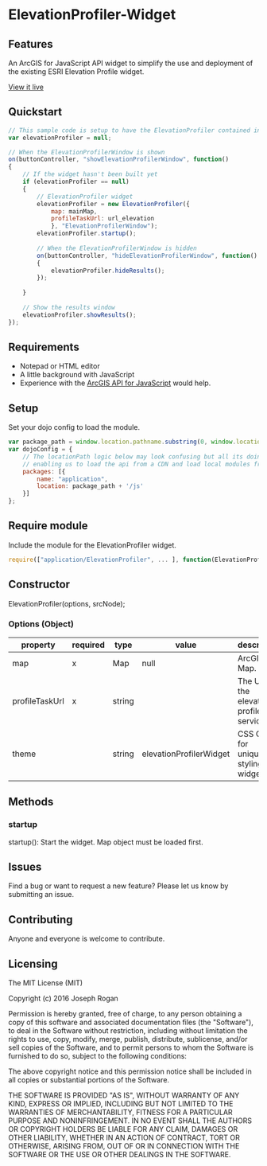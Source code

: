 # ElevationProfiler-Widget

## Features
An ArcGIS for JavaScript API widget to simplify the use and deployment of the existing ESRI Elevation Profile widget.

[View it live](http://joerogan.ca/maps/joegis/)

## Quickstart
```javascript
// This sample code is setup to have the ElevationProfiler contained in a Dojo FloatingPane.  The widget is created the first time a button is clicked, and the results dialog is shown/hidden when the main button is clicked.
var elevationProfiler = null;

// When the ElevationProfilerWindow is shown
on(buttonController, "showElevationProfilerWindow", function()
{
    // If the widget hasn't been built yet
    if (elevationProfiler == null)
    {
        // ElevationProfiler widget
        elevationProfiler = new ElevationProfiler({
            map: mainMap,
            profileTaskUrl: url_elevation
            }, "ElevationProfilerWindow");
        elevationProfiler.startup();
        
        // When the ElevationProfilerWindow is hidden
        on(buttonController, "hideElevationProfilerWindow", function()
        {
            elevationProfiler.hideResults();
        });
        
    }
    
    // Show the results window
    elevationProfiler.showResults();
});
```

## Requirements
* Notepad or HTML editor
* A little background with JavaScript
* Experience with the [ArcGIS API for JavaScript](https://developers.arcgis.com/javascript/) would help.

## Setup
Set your dojo config to load the module.

```javascript
var package_path = window.location.pathname.substring(0, window.location.pathname.lastIndexOf('/'));
var dojoConfig = {
    // The locationPath logic below may look confusing but all its doing is
    // enabling us to load the api from a CDN and load local modules from the correct location.
    packages: [{
        name: "application",
        location: package_path + '/js'
    }]
};
```

## Require module
Include the module for the ElevationProfiler widget.

```javascript
require(["application/ElevationProfiler", ... ], function(ElevationProfiler, ... ){ ... });
```

## Constructor
ElevationProfiler(options, srcNode);

### Options (Object)
|property|required|type|value|description|
|---|---|---|---|---|
|map|x|Map|null|ArcGIS JS Map.|
|profileTaskUrl|x|string||The URL to the elevation profile service.|
|theme||string|elevationProfilerWidget|CSS Class for uniquely styling the widget.|

## Methods
### startup
startup(): Start the widget.  Map object must be loaded first.

## Issues
Find a bug or want to request a new feature?  Please let us know by submitting an issue.

## Contributing
Anyone and everyone is welcome to contribute.

## Licensing
The MIT License (MIT)

Copyright (c) 2016 Joseph Rogan

Permission is hereby granted, free of charge, to any person obtaining a copy
of this software and associated documentation files (the "Software"), to deal
in the Software without restriction, including without limitation the rights
to use, copy, modify, merge, publish, distribute, sublicense, and/or sell
copies of the Software, and to permit persons to whom the Software is
furnished to do so, subject to the following conditions:

The above copyright notice and this permission notice shall be included in all
copies or substantial portions of the Software.

THE SOFTWARE IS PROVIDED "AS IS", WITHOUT WARRANTY OF ANY KIND, EXPRESS OR
IMPLIED, INCLUDING BUT NOT LIMITED TO THE WARRANTIES OF MERCHANTABILITY,
FITNESS FOR A PARTICULAR PURPOSE AND NONINFRINGEMENT. IN NO EVENT SHALL THE
AUTHORS OR COPYRIGHT HOLDERS BE LIABLE FOR ANY CLAIM, DAMAGES OR OTHER
LIABILITY, WHETHER IN AN ACTION OF CONTRACT, TORT OR OTHERWISE, ARISING FROM,
OUT OF OR IN CONNECTION WITH THE SOFTWARE OR THE USE OR OTHER DEALINGS IN THE
SOFTWARE.

